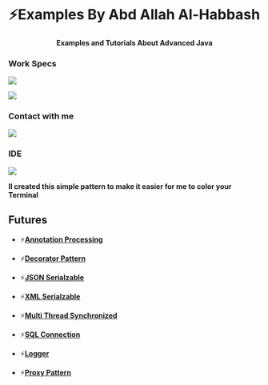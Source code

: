 
<h1 align="center">⚡Examples By Abd Allah Al-Habbash</h3>
<h4 align="center">  Examples and Tutorials About Advanced Java</h4>


<h3 align="left">Work Specs</h3>
<a href ="" target ="_blank"><img src ="https://img.shields.io/badge/NVIDIA-GTX1650-76B900?style=for-the-badge&logo=nvidia&logoColor=white"></a>

<a href ="" target ="_blank"><img src ="https://img.shields.io/badge/Windows-MSI_GF63-0078D6?style=for-the-badge&logo=windows&logoColor=white"></a>
<h3 align="left">Contact with me</h3>
<a href ="" target ="_blank"><img src ="https://img.shields.io/badge/Gmail-D14836?style=for-the-badge&logo=gmail&logoColor=white"></a>
<h3 align="left">IDE</h3>
<a href ="https://www.jetbrains.com/idea/features/" target ="_blank"><img src ="https://img.shields.io/badge/IntelliJ_IDEA-000000.svg?style=for-the-badge&logo=intellij-idea&logoColor=white"></a>

**II created this simple pattern to make it easier for me to color your Terminal**

<h2 align="left">Futures</h2>

- ⚡<a href ="https://github.com/AboodHabbashX/Tutorial/tree/main/AnnotationProcessingExamples/com/Abood">**Annotation Processing**</a>

- ⚡<a href ="https://github.com/AboodHabbashX/Tutorial/tree/main/DecoratorPattern">**Decorator Pattern**</a>
 
- ⚡<a href ="https://github.com/AboodHabbashX/Tutorial/tree/main/JSONSerialzable/com/Abood">**JSON Serialzable**</a>
  
- ⚡<a href ="https://github.com/AboodHabbashX/Tutorial/tree/main/XMLSerialzable/com/Abood">**XML Serialzable**</a>
  
- ⚡<a href ="https://github.com/AboodHabbashX/Tutorial/tree/main/MultiThreads%20Synchronized/com/Abood">**Multi Thread Synchronized**</a>

- ⚡<a href ="https://github.com/AboodHabbashX/Tutorial/tree/main/SQLConnection/com/Abood">**SQL Connection**</a>

- ⚡<a href ="https://github.com/AboodHabbashX/Tutorial/tree/main/Logger/com/Abood">**Logger**</a>

- ⚡<a href ="https://github.com/AboodHabbashX/Tutorial/tree/main/ProxyPattern/com/Abood">**Proxy Pattern**</a>









